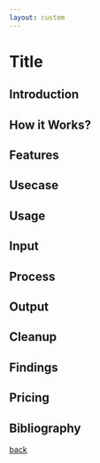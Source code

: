```yaml
---
layout: custom
---
```


# Title


## Introduction


## How it Works?


## Features


## Usecase


## Usage


## Input


## Process


## Output


## Cleanup


## Findings


## Pricing


## Bibliography


[back](../../../../../pages/blogs.html)